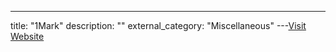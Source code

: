 ---
title: "1Mark"
description: ""
external_category: "Miscellaneous"
---[Visit Website](https://github.com/1Mark)

